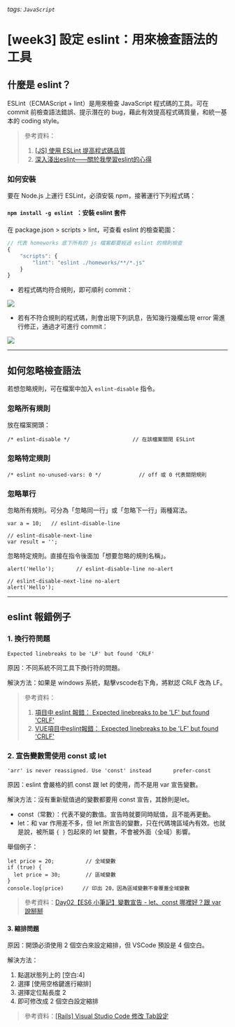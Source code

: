 ###### tags: `JavaScript`
# [week3] 設定 eslint：用來檢查語法的工具

## 什麼是 eslint？

ESLint（ECMAScript + lint）是用來檢查 JavaScript 程式碼的工具。可在 commit 前檢查語法錯誤、提示潛在的 bug，藉此有效提高程式碼質量，和統一基本的 coding style。

> 參考資料：
> 1. [[JS] 使用 ESLint 提高程式碼品質](https://larrylu.blog/improve-code-quality-using-eslint-742cf1f384f1)
> 2. [深入淺出eslint——關於我學習eslint的心得](https://codertw.com/%E7%A8%8B%E5%BC%8F%E8%AA%9E%E8%A8%80/693370/)

### 如何安裝

要在 Node.js 上運行 ESLint，必須安裝 npm，接著運行下列程式碼：

#### `npm install -g eslint `：安裝 eslint 套件

在 package.json > scripts > lint，可查看 eslint 的檢查範圍：

```js
// 代表 homeworks 底下所有的 js 檔案都要經過 eslint 的規則檢查
{
	"scripts": {
		"lint": "eslint ./homeworks/**/*.js"
	}
}
```

- 若程式碼均符合規則，即可順利 commit：

![](https://i.imgur.com/c9Nv0Gh.png)

- 若有不符合規則的程式碼，則會出現下列訊息，告知幾行幾欄出現 error 需進行修正，通過才可進行 commit：

![](https://i.imgur.com/FLkbnqX.png)


---

## 如何忽略檢查語法

若想忽略規則，可在檔案中加入 `eslint-disable` 指令。

### 忽略所有規則

放在檔案開頭：
```
/* eslint-disable */                    // 在該檔案關閉 ESLint
```

### 忽略特定規則

```
/* eslint no-unused-vars: 0 */            // off 或 0 代表關閉規則
```

### 忽略單行

忽略所有規則。可分為「忽略同一行」或「忽略下一行」兩種寫法。

```
var a = 10;   // eslint-disable-line

// eslint-disable-next-line
var result = '';
```

忽略特定規則。直接在指令後面加「想要忽略的規則名稱」。

```
alert('Hello');       // eslint-disable-line no-alert

// eslint-disable-next-line no-alert
alert('Hello');
```

---

## eslint 報錯例子

### 1. 換行符問題

`Expected linebreaks to be 'LF' but found 'CRLF' `

原因：不同系統不同工具下換行符的問題。

解決方法：如果是 windows 系統，點擊vscode右下角，將默認 CRLF 改為 LF。

> 參考資料：
> 1. [項目中 eslint 報錯： Expected linebreaks to be 'LF' but found 'CRLF'](https://www.twblogs.net/a/5bb0204c2b7177781a0fc038)
> 2. [VUE項目中eslint報錯： Expected linebreaks to be 'LF' but found 'CRLF'](https://blog.csdn.net/weixin_42342975/article/details/81486373)

### 2. 宣告變數需使用 const 或 let

`'arr' is never reassigned. Use 'const' instead       prefer-const`

原因：eslint 會嚴格的抓 const 跟 let 的使用，而不是用 var 宣告變數。

解決方法：沒有重新賦值過的變數都要用 const 宣告，其餘則是let。

 - const（常數）：代表不變的數值。宣告時就要同時賦值，且不能再更動。
 - let：和 var 作用差不多，但 let 所宣告的變數，只在代碼塊區域內有效。也就是說，被所屬 `{ }` 包起來的 let 變數，不會被外面（全域）影響。

舉個例子：

```
let price = 20;          // 全域變數
if (true) {              
  let price = 30;        // 區域變數
}
console.log(price)      // 印出 20，因為區域變數不會覆蓋全域變數
```

> 參考資料：[Day02【ES6 小筆記】變數宣告 - let、const 哪裡好？跟 var 說掰掰](https://ithelp.ithome.com.tw/articles/10213188)

#### 3. 縮排問題

原因：開頭必須使用 2 個空白來設定縮排，但 VSCode 預設是 4 個空白。

解決方法：

1. 點選狀態列上的 [空白:4] 
2. 選擇 [使用空格鍵進行縮排]
3. 選擇定位點長度 2 
4. 即可修改成 2 個空白設定縮排

> 參考資料：[[Rails] Visual Studio Code 修改 Tab設定](https://medium.com/@yujiewang/rails-visual-studio-code-%E4%BF%AE%E6%94%B9-tab%E8%A8%AD%E5%AE%9A-74b0fc748f28)
